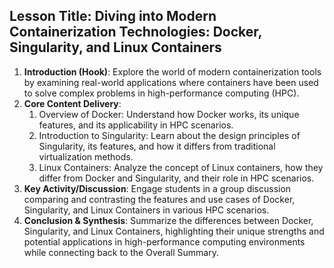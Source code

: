  ## Lesson Title: Diving into Modern Containerization Technologies: Docker, Singularity, and Linux Containers

1. **Introduction (Hook)**: Explore the world of modern containerization tools by examining real-world applications where containers have been used to solve complex problems in high-performance computing (HPC).
2. **Core Content Delivery**: 
   1. Overview of Docker: Understand how Docker works, its unique features, and its applicability in HPC scenarios.
   2. Introduction to Singularity: Learn about the design principles of Singularity, its features, and how it differs from traditional virtualization methods.
   3. Linux Containers: Analyze the concept of Linux containers, how they differ from Docker and Singularity, and their role in HPC scenarios.
3. **Key Activity/Discussion**: Engage students in a group discussion comparing and contrasting the features and use cases of Docker, Singularity, and Linux Containers in various HPC scenarios.
4. **Conclusion & Synthesis**: Summarize the differences between Docker, Singularity, and Linux Containers, highlighting their unique strengths and potential applications in high-performance computing environments while connecting back to the Overall Summary.
